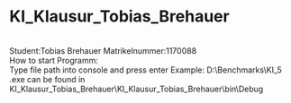 # KI_Klausur_Tobias_Brehauer
 <br>
 Student:Tobias Brehauer   Matrikelnummer:1170088
 <br>
 How to start Programm:
 <br>
 Type file path into console and press enter
 Example: D:\Benchmarks\KI_5
<br>
.exe can be found in KI_Klausur_Tobias_Brehauer\KI_Klausur_Tobias_Brehauer\bin\Debug
